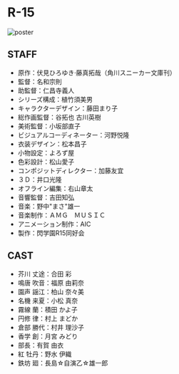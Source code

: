 # R-15

![poster](poster.jpg)

## STAFF

- 原作：伏見ひろゆき·藤真拓哉（角川スニーカー文庫刊）
- 監督：名和宗則
- 助監督：仁昌寺義人
- シリーズ構成：植竹須美男
- キャラクターデザイン：藤田まり子
- 総作画監督：谷拓也 古川英樹
- 美術監督：小坂部直子
- ビジュアルコーディネーター：河野悦隆
- 衣装デザイン：松本昌子
- 小物設定：よろず屋
- 色彩設計：松山愛子
- コンポジットディレクター：加藤友宜
- ３Ｄ：井口光隆
- オフライン編集：右山章太
- 音響監督：吉田知弘
- 音楽：野中"まさ"雄一
- 音楽制作：ＡＭＧ　ＭＵＳＩＣ
- アニメーション制作：AIC
- 製作：閃学園R15同好会

## CAST

- 芥川 丈途：合田 彩
- 鳴唐 吹音：福原 由莉奈
- 園声 謡江：柏山 奈々美
- 名機 来夏：小松 真奈
- 霧線 蘭：積田 かよ子
- 円修 律：村上 まどか
- 倉部 勝代：村井 理沙子
- 香学 創：月宮 みどり
- 部長：有賀 由衣
- 紅 牡丹：野水 伊織
- 鉄坊 廻：長島☆自演乙☆雄一郎
